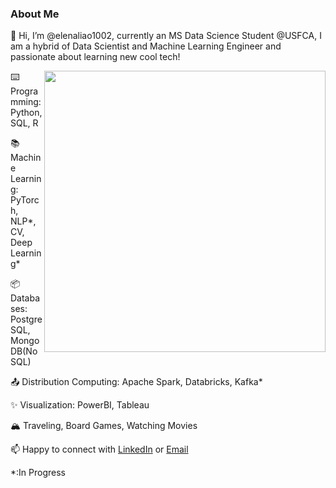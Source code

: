 
### About Me
👋 Hi, I’m @elenaliao1002, currently an MS Data Science Student @USFCA, I am a hybrid of Data Scientist and Machine Learning Engineer and passionate about learning new cool tech!

<img align="right" width=450px src="https://github-readme-stats.vercel.app/api?username=elenaliao1002&show_icons=true&count_private=true&theme=tokyonight&text_color=e4bf7a" />

⌨️ Programming: Python, SQL, R

📚 Machine Learning: PyTorch, NLP*, CV, Deep Learning*

📦 Databases: PostgreSQL, MongoDB(NoSQL)

📤 Distribution Computing: Apache Spark, Databricks, Kafka*

✨ Visualization: PowerBI, Tableau

🏔️ Traveling, Board Games, Watching Movies

📫 Happy to connect with [LinkedIn](https://www.linkedin.com/in/elenaliao1002/) or [Email](elenaliao1002@gmail.com)

*:In Progress 


<!--
![LeetCode Stats](https://leetcard.jacoblin.cool/elenaliao1002?theme=unicorn&ext=heatmap)

![Elena's GitHub stats](https://github-readme-stats.vercel.app/api?username=elenaliao1002&show_icons=true&count_private=true&theme=radical)

[![Top Langs](https://github-readme-stats.vercel.app/api/top-langs/?username=elenaliao1002)](https://github.com/elenaliao1002/github_stats)

**ajinChen/ajinChen** is a ✨ _special_ ✨ repository because its `README.md` (this file) appears on your GitHub profile.

Here are some ideas to get you started:

- 🔭 I’m currently working on ...
- 🌱 I’m currently learning ...
- 👯 I’m looking to collaborate on ...
- 🤔 I’m looking for help with ...
- 💬 Ask me about ...
- 📫 How to reach me: ...
- 😄 Pronouns: ...
- ⚡ Fun fact: ...

<a href="http://ajin.icu">
  <img width=450px src="https://github-readme-stats.vercel.app/api?username=ajinChen&show_icons=true&count_private=true&theme=onedark" />

<a href="http://ajin-top-lang.icu">
  <img align="right" width=420px src="https://github-readme-stats.vercel.app/api/top-langs/?username=ajinChen&layout=compact&langs_count=6&hide=php,less,javascript,css,scss,html,jupyter notebook&count_private=true&theme=onedark&text_color=e4bf7a" />

-->
